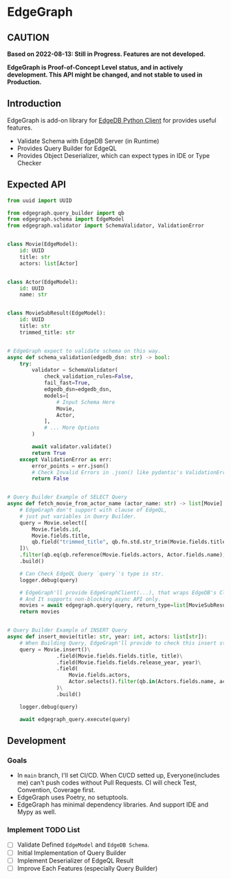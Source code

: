# EdgeGraph

## CAUTION

**Based on 2022-08-13: Still in Progress. Features are not developed.**

**EdgeGraph is Proof-of-Concept Level status, and in actively development. This API might be changed, and not stable to used in Production.**

## Introduction

EdgeGraph is add-on library for [EdgeDB Python Client](https://github.com/edgedb/edgedb-python) for provides useful features.

 - Validate Schema with EdgeDB Server (in Runtime)
 - Provides Query Builder for EdgeQL
 - Provides Object Deserializer, which can expect types in IDE or Type Checker

## Expected API

```python
from uuid import UUID

from edgegraph.query_builder import qb
from edgegraph.schema import EdgeModel
from edgegraph.validator import SchemaValidator, ValidationError


class Movie(EdgeModel):
    id: UUID
    title: str
    actors: list[Actor]


class Actor(EdgeModel):
    id: UUID
    name: str


class MovieSubResult(EdgeModel):
    id: UUID
    title: str
    trimmed_title: str


# EdgeGraph expect to validate schema on this way.
async def schema_validation(edgedb_dsn: str) -> bool:
    try:
        validator = SchemaValidator(
            check_validation_rules=False,
            fail_fast=True,
            edgedb_dsn=edgedb_dsn,
            models=[
                # Input Schema Here
                Movie,
                Actor,
            ],
            # ... More Options
        )

        await validator.validate()
        return True
    except ValidationError as err:
        error_points = err.json()
        # Check Invalid Errors in .json() like pydantic's ValidationError
        return False


# Query Builder Example of SELECT Query
async def fetch_movie_from_actor_name (actor_name: str) -> list[Movie]:
    # EdgeGraph don't support with clause of EdgeQL,
    # just put variables in Query Builder.
    query = Movie.select([
        Movie.fields.id,
        Movie.fields.title,
        qb.field("trimmed_title", qb.fn.std.str_trim(Movie.fields.title)),
    ])\
    .filter(qb.eq(qb.reference(Movie.fields.actors, Actor.fields.name), actor_name))\
    .build()

    # Can Check EdgeQL Query `query`'s type is str.
    logger.debug(query)

    # EdgeGraph'll provide EdgeGraphClient(...), that wraps EdgeDB's Client.
    # And It supports non-blocking async API only.
    movies = await edgegraph.query(query, return_type=list[MovieSubResult])
    return movies


# Query Builder Example of INSERT Query
async def insert_movie(title: str, year: int, actors: list[str]):
    # When Building Query, EdgeGraph'll provide to check this insert statment is valid(for required fields).
    query = Movie.insert()\
                .field(Movie.fields.fields.title, title)\
                .field(Movie.fields.fields.release_year, year)\
                .field(
                    Movie.fields.actors,
                    Actor.selects().filter(qb.in(Actors.fields.name, actors)),
                )\
                .build()

    logger.debug(query)

    await edgegraph_query.execute(query)
```

## Development

### Goals

 - In `main` branch, I'll set CI/CD. When CI/CD setted up, Everyone(includes me) can't push codes without Pull Requests. CI will check Test, Convention, Coverage first.
 - EdgeGraph uses Poetry, no setuptools.
 - EdgeGraph has minimal dependency libraries. And support IDE and Mypy as well.

### Implement TODO List

 - [ ] Validate Defined `EdgeModel` and `EdgeDB Schema`.
 - [ ] Initial Implementation of Query Builder
 - [ ] Implement Deserializer of EdgeQL Result
 - [ ] Improve Each Features (especially Query Builder)
